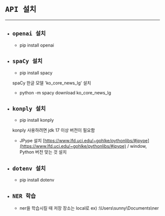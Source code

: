 # `API 설치`
------------

+ ## `openai 설치`

    + pip install openai

+ ## `spaCy 설치`

    + pip install spacy

    spaCy 한글 모델 'ko_core_news_lg' 설치

    + python -m spacy download ko_core_news_lg

+ ## `konply 설치`

    + pip install konply

    konply 사용하려면 jdk 17 이상 버전이 필요함

    + JPype 설치 [https://www.lfd.uci.edu/~gohlke/pythonlibs/#jpype](https://www.lfd.uci.edu/~gohlke/pythonlibs/#jpype) / window, Python 버전 맞는 것 설치

+ ## `dotenv 설치`

    + pip install dotenv

+ ## `NER 학습`
    
    + ner을 학습시킬 때 저장 장소는 local로 ex) :\\Users\\sunny\\Documents\\ner